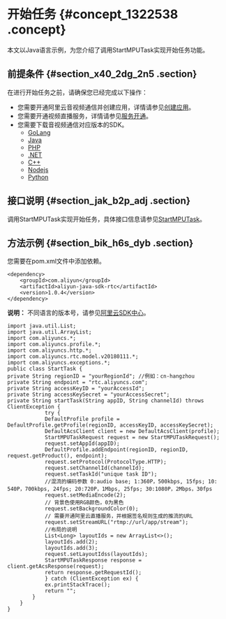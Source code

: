 # 开始任务 {#concept_1322538 .concept}

本文以Java语言示例，为您介绍了调用StartMPUTask实现开始任务功能。

## 前提条件 {#section_x40_2dg_2n5 .section}

在进行开始任务之前，请确保您已经完成以下操作：

-   您需要开通阿里云音视频通信并创建应用，详情请参见[创建应用](../../../../cn.zh-CN/快速入门/创建应用.md#)。
-   您需要开通视频直播服务，详情请参见[服务开通](../../../../cn.zh-CN/快速入门/服务开通.md#)。
-   您需要下载音视频通信对应版本的SDK。
    -   [GoLang](https://github.com/aliyun/alibaba-cloud-sdk-go/tree/master/services/rtc)
    -   [Java](https://github.com/aliyun/aliyun-openapi-java-sdk/tree/master/aliyun-java-sdk-rtc)
    -   [PHP](https://github.com/aliyun/aliyun-openapi-php-sdk/tree/master/aliyun-php-sdk-rtc)
    -   [.NET](https://github.com/aliyun/aliyun-openapi-net-sdk/tree/master/aliyun-net-sdk-rtc)
    -   [C++](https://github.com/aliyun/aliyun-openapi-cpp-sdk/tree/master/rtc)
    -   [Nodejs](https://github.com/aliyun/aliyun-openapi-nodejs-sdk/tree/master/rtc-2018-01-11)
    -   [Python](https://github.com/aliyun/aliyun-openapi-python-sdk/tree/master/aliyun-python-sdk-rtc)

## 接口说明 {#section_jak_b2p_adj .section}

调用StartMPUTask实现开始任务，具体接口信息请参见[StartMPUTask](../../../../cn.zh-CN/API参考/旁路直播/StartMPUTask.md#)。

## 方法示例 {#section_bik_h6s_dyb .section}

您需要在pom.xml文件中添加依赖。

``` {#codeblock_ux0_7pc_7za}
<dependency>
    <groupId>com.aliyun</groupId>
    <artifactId>aliyun-java-sdk-rtc</artifactId>
    <version>1.0.4</version>
</dependency>
```

**说明：** 不同语言的版本号，请参见[阿里云SDK中心](https://develop.aliyun.com/tools/sdk?spm=a2c4g.11186623.2.12.26884921hz2CbO#/java)。

``` {#codeblock_hzi_8x0_xl2 .language-java}
import java.util.List;
import java.util.ArrayList;
import com.aliyuncs.*;
import com.aliyuncs.profile.*;
import com.aliyuncs.http.*;
import com.aliyuncs.rtc.model.v20180111.*;
import com.aliyuncs.exceptions.*;
public class StartTask {
private String regionID = "yourRegionId"; //例如：cn-hangzhou
private String endpoint = "rtc.aliyuncs.com";
private String accessKeyID = "yourAccessId";
private String accessKeySecret = "yourAccessSecret";
private String startTask(String appID, String channelId) throws ClientException {
            try {
            DefaultProfile profile = DefaultProfile.getProfile(regionID, accessKeyID, accessKeySecret);
            DefaultAcsClient client = new DefaultAcsClient(profile);
            StartMPUTaskRequest request = new StartMPUTaskRequest();
            request.setAppId(appID);
            DefaultProfile.addEndpoint(regionID, regionID, request.getProduct(), endpoint);
            request.setProtocol(ProtocolType.HTTP);
            request.setChannelId(channelId);
            request.setTaskId("unique task ID");
            //混流的编码参数 0:audio base; 1:360P，500kbps, 15fps; 10: 540P，700kbps, 24fps; 20:720P，1Mbps, 25fps; 30:1080P，2Mbps，30fps
            request.setMediaEncode(2);
            // 背景色使用RGB颜色，0为黑色
            request.setBackgroundColor(0);
            // 需要开通阿里云直播服务，并根据签名规则生成的推流的URL
            request.setStreamURL("rtmp://url/app/stream");
            //布局的说明
            List<Long> layoutIds = new ArrayList<>();
            layoutIds.add(2);
            layoutIds.add(3);
            request.setLayoutIdss(layoutIds);
            StartMPUTaskResponse response = client.getAcsResponse(request);
            return response.getRequestId();
            } catch (ClientException ex) {
            ex.printStackTrace();
            return "";
        }
    }
}        
```

